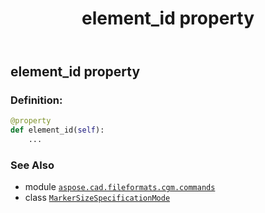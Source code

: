 ﻿---
title: element_id property
second_title: Aspose.CAD for Python via .NET API References
description: 
type: docs
weight: 70
url: /python-net/aspose.cad.fileformats.cgm.commands/markersizespecificationmode/element_id/
is_root: false
---

## element_id property

### Definition:
```python
@property
def element_id(self):
    ...
```

### See Also
* module [`aspose.cad.fileformats.cgm.commands`](../../)
* class [`MarkerSizeSpecificationMode`](/cad/python-net/aspose.cad.fileformats.cgm.commands/markersizespecificationmode)
